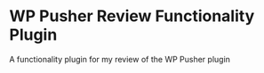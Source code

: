 # WP Pusher Review Functionality Plugin
A functionality plugin for my review of the WP Pusher plugin
